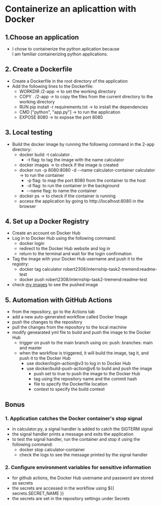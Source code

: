 # Containerize an aplicattion with Docker

## 1.Choose an application

- I chose to containerize the python aplication because\
    I am familiar containerizing python applications.

## 2. Create a Dockerfile

- Create a Dockerfile in the root directory of the application
- Add the following lines to the Dockerfile:
  - WORKDIR /2-app -> to set the working directory
  - COPY . /2-app -> to copy the files from the current directory to the working directory
  - RUN pip install -r requirements.txt -> to install the dependencies
  - CMD ["python", "app.py"] -> to run the application
  - EXPOSE 8080 -> to expose the port 8080

## 3. Local testing

- Build the docker image by running the following command in the 2-app directory:
  - docker build -t calculator .
    - -t flag: to tag the image with the name calculator
  - docker images -> to check if the image is created
  - docker run -p 8080:8080 -d --name calculator-container calculator -> to run the container
    - -p flag: to map the port 8080 from the container to the host
    - -d flag: to run the container in the background
    - --name flag: to name the container
  - docker ps -> to check if the container is running
  - access the application by going to http://localhost:8080 in the browser

## 4. Set up a Docker Registry

- Create an account on Docker Hub
- Log in to Docker Hub using the following command:
  - docker login
  - redirect to the Docker Hub website and log in
  - return to the terminal and wait for the login confirmation
- Tag the image with your Docker Hub username and push it to the registry:
  - docker tag calculator robert2308/internship-task2-tremend:readme-test
  - docker push robert2308/internship-task2-tremend:readme-test
- check [my images](https://hub.docker.com/repository/docker/robert2308/internship-task2-tremend/tags) to see the pushed image

## 5. Automation with GitHub Actions

- from the repository, go to the Actions tab
- add a new auto-generated workflow called Docker Image
- push the changes to the repository
- pull the changes from the repository to the local machine
- modify genearated yml file to build and push the image to the Docker Hub
  - trigger on push to the main branch using on: push: branches: main and master
  - when the workflow is triggered, it will build the image, tag it, and push it to the Docker Hub
    - use docker/login-action@v3 to log in to Docker Hub
    - use docker/build-push-action@v6 to build and push the image
      - push set to true to push the image to the Docker Hub
      - tag using the repository name and the commit hash
      - file to specify the Dockerfile location
      - context to specify the build context

## Bonus

### 1. Application catches the Docker container's stop signal

- in calculator.py, a signal handler is added to catch the SIGTERM signal
- the signal handler prints a message and exits the application
- to test the signal handler, run the container and stop it using the following command:
  - docker stop calculator-container
  - check the logs to see the message printed by the signal handler

### 2. Configure environment variables for sensitive information

- for github actions, the Docker Hub username and password are stored as secrets
- the secrets are accessed in the workflow using ${{ secrets.SECRET_NAME }}
- the secrets are set in the repository settings under Secrets
